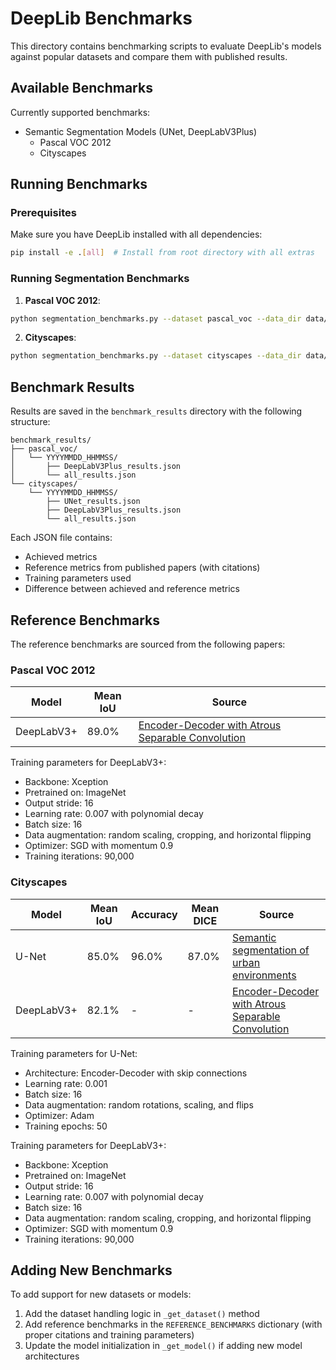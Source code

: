# DeepLib Benchmarks

This directory contains benchmarking scripts to evaluate DeepLib's models against popular datasets and compare them with published results.

## Available Benchmarks

Currently supported benchmarks:

- Semantic Segmentation Models (UNet, DeepLabV3Plus)
  - Pascal VOC 2012
  - Cityscapes

## Running Benchmarks

### Prerequisites

Make sure you have DeepLib installed with all dependencies:

```bash
pip install -e .[all]  # Install from root directory with all extras
```

### Running Segmentation Benchmarks

1. **Pascal VOC 2012**:
```bash
python segmentation_benchmarks.py --dataset pascal_voc --data_dir data/pascal_voc
```

2. **Cityscapes**:
```bash
python segmentation_benchmarks.py --dataset cityscapes --data_dir data/cityscapes
```

## Benchmark Results

Results are saved in the `benchmark_results` directory with the following structure:

```
benchmark_results/
├── pascal_voc/
│   └── YYYYMMDD_HHMMSS/
│       ├── DeepLabV3Plus_results.json
│       └── all_results.json
└── cityscapes/
    └── YYYYMMDD_HHMMSS/
        ├── UNet_results.json
        ├── DeepLabV3Plus_results.json
        └── all_results.json
```

Each JSON file contains:
- Achieved metrics
- Reference metrics from published papers (with citations)
- Training parameters used
- Difference between achieved and reference metrics

## Reference Benchmarks

The reference benchmarks are sourced from the following papers:

### Pascal VOC 2012

| Model | Mean IoU | Source |
|-------|----------|---------|
| DeepLabV3+ | 89.0% | [Encoder-Decoder with Atrous Separable Convolution](https://arxiv.org/abs/1802.02611) |

Training parameters for DeepLabV3+:
- Backbone: Xception
- Pretrained on: ImageNet
- Output stride: 16
- Learning rate: 0.007 with polynomial decay
- Batch size: 16
- Data augmentation: random scaling, cropping, and horizontal flipping
- Optimizer: SGD with momentum 0.9
- Training iterations: 90,000

### Cityscapes

| Model | Mean IoU | Accuracy | Mean DICE | Source |
|-------|----------|----------|-----------|---------|
| U-Net | 85.0% | 96.0% | 87.0% | [Semantic segmentation of urban environments](https://www.researchgate.net/publication/379602500_Semantic_segmentation_of_urban_environments_Leveraging_U-Net_deep_learning_model_for_cityscape_image_analysis) |
| DeepLabV3+ | 82.1% | - | - | [Encoder-Decoder with Atrous Separable Convolution](https://arxiv.org/abs/1802.02611) |

Training parameters for U-Net:
- Architecture: Encoder-Decoder with skip connections
- Learning rate: 0.001
- Batch size: 16
- Data augmentation: random rotations, scaling, and flips
- Optimizer: Adam
- Training epochs: 50

Training parameters for DeepLabV3+:
- Backbone: Xception
- Pretrained on: ImageNet
- Output stride: 16
- Learning rate: 0.007 with polynomial decay
- Batch size: 16
- Data augmentation: random scaling, cropping, and horizontal flipping
- Optimizer: SGD with momentum 0.9
- Training iterations: 90,000

## Adding New Benchmarks

To add support for new datasets or models:

1. Add the dataset handling logic in `_get_dataset()` method
2. Add reference benchmarks in the `REFERENCE_BENCHMARKS` dictionary (with proper citations and training parameters)
3. Update the model initialization in `_get_model()` if adding new model architectures